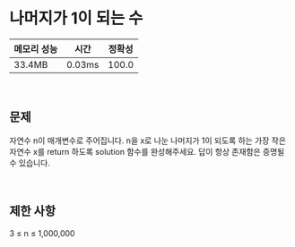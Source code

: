 # 나머지가 1이 되는 수

| 메모리 성능 | 시간 | 정확성 |
| ---- | ---- | ---- |
| 33.4MB | 0.03ms | 100.0 |

<br />

## 문제

자연수 n이 매개변수로 주어집니다. n을 x로 나눈 나머지가 1이 되도록 하는 가장 작은 자연수 x를 return 하도록 solution 함수를 완성해주세요. 답이 항상 존재함은 증명될 수 있습니다.

<br />

## 제한 사항
3 ≤ n ≤ 1,000,000
